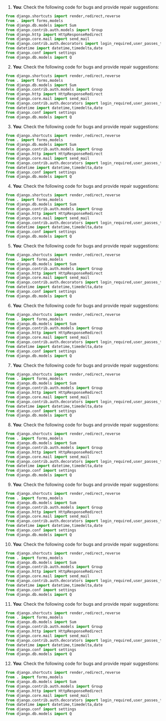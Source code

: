 1. **You**: Check the following code for bugs and provide repair suggestions: 
```python
from django.shortcuts import render,redirect,reverse
from . import forms,models
from django.db.models import Sum
from django.contrib.auth.models import Group
from django.http import HttpResponseRedirect
from django.core.mail import send_mail
from django.contrib.auth.decorators import login_required,user_passes_test
from datetime import datetime,timedelta,date
from django.conf import settings
from django.db.models import Q

```
2. **You**: Check the following code for bugs and provide repair suggestions: 
```python
from django.shortcuts import render,redirect,reverse
from . import forms,models
from django.db.models import Sum
from django.contrib.auth.models import Group
from django.http import HttpResponseRedirect
from django.core.mail import send_mail
from django.contrib.auth.decorators import login_required,user_passes_test
from datetime import datetime,timedelta,date
from django.conf import settings
from django.db.models import Q

```
3. **You**: Check the following code for bugs and provide repair suggestions: 
```python
from django.shortcuts import render,redirect,reverse
from . import forms,models
from django.db.models import Sum
from django.contrib.auth.models import Group
from django.http import HttpResponseRedirect
from django.core.mail import send_mail
from django.contrib.auth.decorators import login_required,user_passes_test
from datetime import datetime,timedelta,date
from django.conf import settings
from django.db.models import Q

```
4. **You**: Check the following code for bugs and provide repair suggestions: 
```python
from django.shortcuts import render,redirect,reverse
from . import forms,models
from django.db.models import Sum
from django.contrib.auth.models import Group
from django.http import HttpResponseRedirect
from django.core.mail import send_mail
from django.contrib.auth.decorators import login_required,user_passes_test
from datetime import datetime,timedelta,date
from django.conf import settings
from django.db.models import Q

```
5. **You**: Check the following code for bugs and provide repair suggestions: 
```python
from django.shortcuts import render,redirect,reverse
from . import forms,models
from django.db.models import Sum
from django.contrib.auth.models import Group
from django.http import HttpResponseRedirect
from django.core.mail import send_mail
from django.contrib.auth.decorators import login_required,user_passes_test
from datetime import datetime,timedelta,date
from django.conf import settings
from django.db.models import Q

```
6. **You**: Check the following code for bugs and provide repair suggestions: 
```python
from django.shortcuts import render,redirect,reverse
from . import forms,models
from django.db.models import Sum
from django.contrib.auth.models import Group
from django.http import HttpResponseRedirect
from django.core.mail import send_mail
from django.contrib.auth.decorators import login_required,user_passes_test
from datetime import datetime,timedelta,date
from django.conf import settings
from django.db.models import Q

```
7. **You**: Check the following code for bugs and provide repair suggestions: 
```python
from django.shortcuts import render,redirect,reverse
from . import forms,models
from django.db.models import Sum
from django.contrib.auth.models import Group
from django.http import HttpResponseRedirect
from django.core.mail import send_mail
from django.contrib.auth.decorators import login_required,user_passes_test
from datetime import datetime,timedelta,date
from django.conf import settings
from django.db.models import Q
```
8. **You**: Check the following code for bugs and provide repair suggestions: 
```python
from django.shortcuts import render,redirect,reverse
from . import forms,models
from django.db.models import Sum
from django.contrib.auth.models import Group
from django.http import HttpResponseRedirect
from django.core.mail import send_mail
from django.contrib.auth.decorators import login_required,user_passes_test
from datetime import datetime,timedelta,date
from django.conf import settings
from django.db.models import Q
```
9. **You**: Check the following code for bugs and provide repair suggestions: 
```python
from django.shortcuts import render,redirect,reverse
from . import forms,models
from django.db.models import Sum
from django.contrib.auth.models import Group
from django.http import HttpResponseRedirect
from django.core.mail import send_mail
from django.contrib.auth.decorators import login_required,user_passes_test
from datetime import datetime,timedelta,date
from django.conf import settings
from django.db.models import Q
```
10. **You**: Check the following code for bugs and provide repair suggestions: 
```python
from django.shortcuts import render,redirect,reverse
from . import forms,models
from django.db.models import Sum
from django.contrib.auth.models import Group
from django.http import HttpResponseRedirect
from django.core.mail import send_mail
from django.contrib.auth.decorators import login_required,user_passes_test
from datetime import datetime,timedelta,date
from django.conf import settings
from django.db.models import Q
```
11. **You**: Check the following code for bugs and provide repair suggestions: 
```python
from django.shortcuts import render,redirect,reverse
from . import forms,models
from django.db.models import Sum
from django.contrib.auth.models import Group
from django.http import HttpResponseRedirect
from django.core.mail import send_mail
from django.contrib.auth.decorators import login_required,user_passes_test
from datetime import datetime,timedelta,date
from django.conf import settings
from django.db.models import Q
```
12. **You**: Check the following code for bugs and provide repair suggestions: 
```python
from django.shortcuts import render,redirect,reverse
from . import forms,models
from django.db.models import Sum
from django.contrib.auth.models import Group
from django.http import HttpResponseRedirect
from django.core.mail import send_mail
from django.contrib.auth.decorators import login_required,user_passes_test
from datetime import datetime,timedelta,date
from django.conf import settings
from django.db.models import Q
```